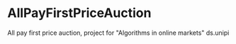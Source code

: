 # AllPayFirstPriceAuction
All pay first price auction, project for "Algorithms in online markets" ds.unipi
